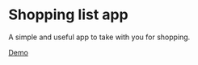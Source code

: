 # Shopping list app
A simple and useful app to take with you for shopping.

[Demo](https://papaya-churros-9daf28.netlify.app/)
